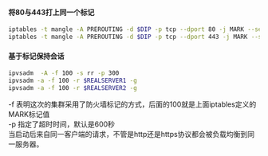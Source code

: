 #### 将80与443打上同一个标记
```bash
iptables -t mangle -A PREROUTING -d $DIP -p tcp --dport 80 -j MARK --set-mark 100
iptables -t mangle -A PREROUTING -d $DIP -p tcp --dport 443 -j MARK --set-mark 100
```

#### 基于标记保持会话
```bash
ipvsadm  -A -f 100 -s rr -p 300
ipvsadm -a -f 100 -r $REALSERVER1 -g
ipvsadm -a -f 100 -r $REALSERVER2 -g 
```
-f 表明这次的集群采用了防火墙标记的方式，后面的100就是上面iptables定义的MARK标记值  
-p 指定了超时时间，默认是600秒  
当启动后来自同一客户端的请求，不管是http还是https协议都会被负载均衡到同一服务器。
